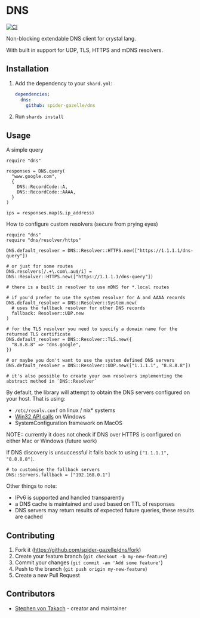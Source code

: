 # DNS

[![CI](https://github.com/spider-gazelle/dns/actions/workflows/ci.yml/badge.svg)](https://github.com/spider-gazelle/dns/actions/workflows/ci.yml)

Non-blocking extendable DNS client for crystal lang.

With built in support for UDP, TLS, HTTPS and mDNS resolvers.

## Installation

1. Add the dependency to your `shard.yml`:

   ```yaml
   dependencies:
     dns:
       github: spider-gazelle/dns
   ```

2. Run `shards install`

## Usage

A simple query

```crystal
require "dns"

responses = DNS.query(
  "www.google.com",
  {
    DNS::RecordCode::A,
    DNS::RecordCode::AAAA,
  }
)

ips = responses.map(&.ip_address)

```

How to configure custom resolvers (secure from prying eyes)

```crystal
require "dns"
require "dns/resolver/https"

DNS.default_resolver = DNS::Resolver::HTTPS.new(["https://1.1.1.1/dns-query"])

# or just for some routes
DNS.resolvers[/.+\.com\.au$/i] = DNS::Resolver::HTTPS.new(["https://1.1.1.1/dns-query"])

# there is a built in resolver to use mDNS for *.local routes

# if you'd prefer to use the system resolver for A and AAAA records
DNS.default_resolver = DNS::Resolver::System.new(
  # uses the fallback resolver for other DNS records
  fallback: Resolver::UDP.new
)

# for the TLS resolver you need to specify a domain name for the returned TLS certificate
DNS.default_resolver = DNS::Resolver::TLS.new({
  "8.8.8.8" => "dns.google",
})

# or maybe you don't want to use the system defined DNS servers
DNS.default_resolver = DNS::Resolver::UDP.new(["1.1.1.1", "8.8.8.8"])

# it's also possible to create your own resolvers implementing the abstract method in `DNS::Resolver`

```

By default, the library will attempt to obtain the DNS servers configured on your host. That is using:

* `/etc/resolv.conf` on linux / nix* systems
* [Win32 API calls](https://learn.microsoft.com/en-us/windows/win32/api/iptypes/ns-iptypes-ip_adapter_dns_server_address_xp) on Windows
* SystemConfiguration framework on MacOS

NOTE:: currently it does not check if DNS over HTTPS is configured on either Mac or Windows (future work)

If DNS discovery is unsuccessful it falls back to using `["1.1.1.1", "8.8.8.8"]`.

```crystal
# to customise the fallback servers
DNS::Servers.fallback = ["192.168.0.1"]
```

Other things to note:

* IPv6 is supported and handled transparently
* a DNS cache is maintained and used based on TTL of responses
* DNS servers may return results of expected future queries, these results are cached

## Contributing

1. Fork it (<https://github.com/spider-gazelle/dns/fork>)
2. Create your feature branch (`git checkout -b my-new-feature`)
3. Commit your changes (`git commit -am 'Add some feature'`)
4. Push to the branch (`git push origin my-new-feature`)
5. Create a new Pull Request

## Contributors

- [Stephen von Takach](https://github.com/stakach) - creator and maintainer
